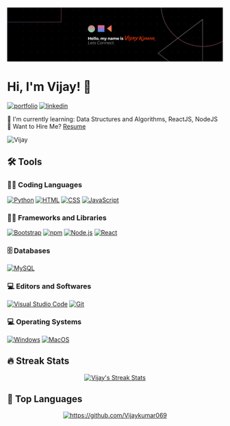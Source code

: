 ![Vijay's Banner](Banner1.jpg)

# Hi, I'm Vijay! 👋

[![portfolio](https://img.shields.io/badge/my_portfolio-000?style=for-the-badge&logo=ko-fi&logoColor=white)](https://vijaykumar069.github.io/MyPortfolio/)
[![linkedin](https://img.shields.io/badge/linkedin-0A66C2?style=for-the-badge&logo=linkedin&logoColor=white)](https://www.linkedin.com/in/vijaya-kumar-annam-267237261?utm_source=share&utm_campaign=share_via&utm_content=profile&utm_medium=android_app)

🧠 I'm currently learning: Data Structures and Algorithms, ReactJS, NodeJS <br>
📃 Want to Hire Me? <a href="https://drive.google.com/file/d/1ht-hYOuiXw2f4XnWCVblGHX86sjAw6Gu/view?usp=drivesdk">Resume</a><br>

<p align="left"><img src="https://komarev.com/ghpvc/?username=Vijaykumar069&label=Profile%20views&color=blueviolet&style=flat" alt="Vijay" /></p>

## 🛠 Tools

### 👨‍💻 Coding Languages

<p>
<!--     <a href="https://github.com/search?q=user%3AVijaykuma069+is%3Arepo+language%3Ac"><img alt="C++" src="https://img.shields.io/badge/C++-00599C?style=for-the-badge&logo=c&logoColor=white"></a> -->
    <a href="https://github.com/search?q=user%3AVijaykumar069+language%3Apython&type=repositories"><img alt="Python" src="https://img.shields.io/badge/python-3670A0?style=for-the-badge&logo=python&logoColor=ffdd54"></a>
    <a href="https://github.com/search?q=user%3AVijaykumar069+language%3Ahtml&type=repositories"><img alt="HTML" src="https://img.shields.io/badge/html-E34F26?style=for-the-badge&logo=html5&logoColor=white"></a>
<a href="https://github.com/search?q=user%3AVijaykumar069+language%3Acss&type=repositories"><img alt="CSS" src="https://img.shields.io/badge/css-1572B6?style=for-the-badge&logo=css3&logoColor=white"></a>
<a href="https://github.com/search?q=user%3AVijaykumar069+language%3Ajavascript&type=repositories"><img alt="JavaScript" src="https://img.shields.io/badge/javascript-F7DF1E?style=for-the-badge&logo=javascript&logoColor=black"></a>
</p>

### 👨‍💻 Frameworks and Libraries

<p>
   <a href="https://github.com/search?q=user%3AVijaykumar069+language%3ABootstrap&type=repositories"><img alt="Bootstrap" src="https://img.shields.io/badge/Bootstrap-7952B3?style=for-the-badge&logo=bootstrap&logoColor=white"></a>
<a href="https://github.com/search?q=user%3AVijaykumar069+language%3Anpm&type=repositories"><img alt="npm" src="https://img.shields.io/badge/npm-CB3837?style=for-the-badge&logo=npm&logoColor=white"></a>
<a href="https://github.com/search?q=user%3AVijaykumar069+language%3Anodejs&type=repositories"><img alt="Node.js" src="https://img.shields.io/badge/Node.js-339933?style=for-the-badge&logo=nodedotjs&logoColor=white"></a>
<a href="https://github.com/search?q=user%3AVijaykumar069+language%3Areact&type=repositories"><img alt="React" src="https://img.shields.io/badge/React-61DAFB?style=for-the-badge&logo=react&logoColor=black"></a>

### 🗄 Databases

<p>
    <a href="#"><img alt="MySQL" src="https://img.shields.io/badge/mysql-%2300f.svg?style=for-the-badge&logo=mysql&logoColor=white"></a>
<!--     <a href="#"><img alt="MongoDB" src ="https://img.shields.io/badge/MongoDB-%234ea94b.svg?style=for-the-badge&logo=mongodb&logoColor=white"></a>
</p> -->

### 💻 Editors and Softwares

<p>
    <a href="#"><img alt="Visual Studio Code" src="https://img.shields.io/badge/Visual%20Studio%20Code-0078d7.svg?style=for-the-badge&logo=visual-studio-code&logoColor=white"></a>
    <a href="#"><img alt="Git" src="https://img.shields.io/badge/git-%23F05033.svg?style=for-the-badge&logo=git&logoColor=white"></a>
</p>

### 💻 Operating Systems

<p>
    <a href="#"><img alt="Windows" src="https://img.shields.io/badge/Windows-0078D6?style=for-the-badge&logo=windows&logoColor=white"></a>
    <a href="#"><img alt="MacOS" src="https://img.shields.io/badge/MacOS-3DDC84?style=for-the-badge&logo=android&logoColor=white"></a>
</p> 

## 🔥 Streak Stats

<p align="center">
    <a href="https://github.com/Vijaykuma069">
    <img title="🔥" alt="Vijay's Streak Stats" src="https://github.com/Vijaykumar069"/>
  </a>
</p>

## 🔧 Top Languages

<p align="center">
  <a href="https://github.com/Vijaykumar069">
  <img title="🔥" alt="https://github.com/Vijaykumar069"/>
  </a>
</p>
